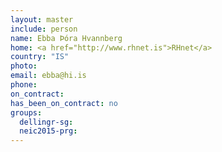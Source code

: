 ```yaml
---
layout: master
include: person
name: Ebba Þóra Hvannberg
home: <a href="http://www.rhnet.is">RHnet</a>
country: "IS"
photo:
email: ebba@hi.is
phone:
on_contract:
has_been_on_contract: no
groups:
  dellingr-sg:
  neic2015-prg:
---
```


